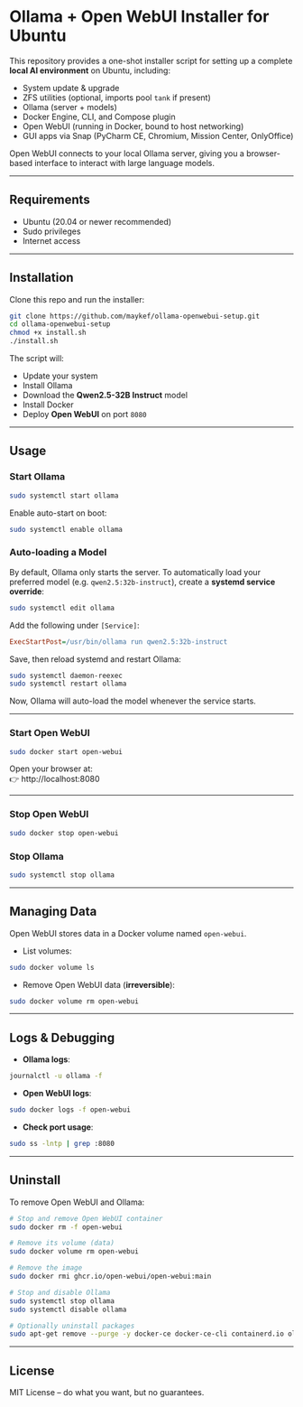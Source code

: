 # Ollama + Open WebUI Installer for Ubuntu

This repository provides a one-shot installer script for setting up a complete **local AI environment** on Ubuntu, including:

- System update & upgrade  
- ZFS utilities (optional, imports pool `tank` if present)  
- Ollama (server + models)  
- Docker Engine, CLI, and Compose plugin  
- Open WebUI (running in Docker, bound to host networking)  
- GUI apps via Snap (PyCharm CE, Chromium, Mission Center, OnlyOffice)  

Open WebUI connects to your local Ollama server, giving you a browser-based interface to interact with large language models.  

---

## Requirements

- Ubuntu (20.04 or newer recommended)  
- Sudo privileges  
- Internet access  

---

## Installation

Clone this repo and run the installer:

```bash
git clone https://github.com/maykef/ollama-openwebui-setup.git
cd ollama-openwebui-setup
chmod +x install.sh
./install.sh
```

The script will:  
- Update your system  
- Install Ollama  
- Download the **Qwen2.5-32B Instruct** model  
- Install Docker  
- Deploy **Open WebUI** on port `8080`  

---

## Usage

### Start Ollama

```bash
sudo systemctl start ollama
```

Enable auto-start on boot:

```bash
sudo systemctl enable ollama
```

### Auto-loading a Model

By default, Ollama only starts the server. To automatically load your preferred model (e.g. `qwen2.5:32b-instruct`), create a **systemd service override**:

```bash
sudo systemctl edit ollama
```

Add the following under `[Service]`:

```ini
ExecStartPost=/usr/bin/ollama run qwen2.5:32b-instruct
```

Save, then reload systemd and restart Ollama:

```bash
sudo systemctl daemon-reexec
sudo systemctl restart ollama
```

Now, Ollama will auto-load the model whenever the service starts.

---

### Start Open WebUI

```bash
sudo docker start open-webui
```

Open your browser at:  
👉 http://localhost:8080

---

### Stop Open WebUI

```bash
sudo docker stop open-webui
```

### Stop Ollama

```bash
sudo systemctl stop ollama
```

---

## Managing Data

Open WebUI stores data in a Docker volume named `open-webui`.

- List volumes:

```bash
sudo docker volume ls
```

- Remove Open WebUI data (**irreversible**):

```bash
sudo docker volume rm open-webui
```

---

## Logs & Debugging

- **Ollama logs**:

```bash
journalctl -u ollama -f
```

- **Open WebUI logs**:

```bash
sudo docker logs -f open-webui
```

- **Check port usage**:

```bash
sudo ss -lntp | grep :8080
```

---

## Uninstall

To remove Open WebUI and Ollama:

```bash
# Stop and remove Open WebUI container
sudo docker rm -f open-webui

# Remove its volume (data)
sudo docker volume rm open-webui

# Remove the image
sudo docker rmi ghcr.io/open-webui/open-webui:main

# Stop and disable Ollama
sudo systemctl stop ollama
sudo systemctl disable ollama

# Optionally uninstall packages
sudo apt-get remove --purge -y docker-ce docker-ce-cli containerd.io ollama zfsutils-linux
```

---

## License

MIT License – do what you want, but no guarantees.
